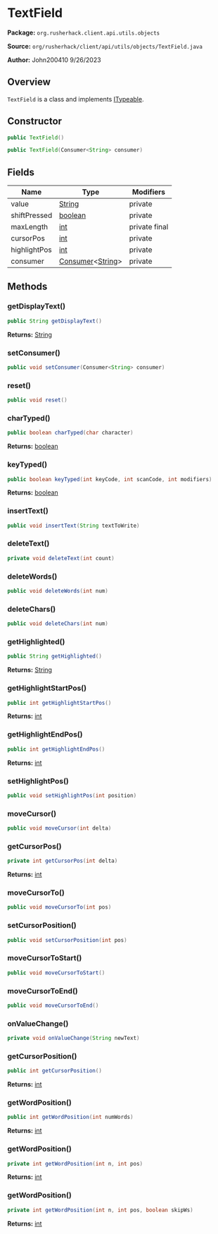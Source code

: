 # TextField

**Package:** `org.rusherhack.client.api.utils.objects`

**Source:** `org/rusherhack/client/api/utils/objects/TextField.java`

**Author:** John200410 9/26/2023



## Overview

`TextField` is a class and implements [ITypeable](/core/interfaces/ITypeable.md).

## Constructor

```java
public TextField()
```

```java
public TextField(Consumer<String> consumer)
```

## Fields

| Name | Type | Modifiers |
|------|------|----------|
| value | [String](https://docs.oracle.com/en/java/javase/21/docs/api/java.base/java/lang/String.html) | private |
| shiftPressed | [boolean](https://docs.oracle.com/en/java/javase/21/docs/api/java.base/java/lang/Boolean.html) | private |
| maxLength | [int](https://docs.oracle.com/en/java/javase/21/docs/api/java.base/java/lang/Integer.html) | private final |
| cursorPos | [int](https://docs.oracle.com/en/java/javase/21/docs/api/java.base/java/lang/Integer.html) | private |
| highlightPos | [int](https://docs.oracle.com/en/java/javase/21/docs/api/java.base/java/lang/Integer.html) | private |
| consumer | [Consumer](https://docs.oracle.com/en/java/javase/21/docs/api/java.base/java/util/function/Consumer.html)<[String](https://docs.oracle.com/en/java/javase/21/docs/api/java.base/java/lang/String.html)> | private |


## Methods

### getDisplayText()

```java
public String getDisplayText()
```

**Returns:** [String](https://docs.oracle.com/en/java/javase/21/docs/api/java.base/java/lang/String.html)

### setConsumer()

```java
public void setConsumer(Consumer<String> consumer)
```

### reset()

```java
public void reset()
```

### charTyped()

```java
public boolean charTyped(char character)
```

**Returns:** [boolean](https://docs.oracle.com/en/java/javase/21/docs/api/java.base/java/lang/Boolean.html)

### keyTyped()

```java
public boolean keyTyped(int keyCode, int scanCode, int modifiers)
```

**Returns:** [boolean](https://docs.oracle.com/en/java/javase/21/docs/api/java.base/java/lang/Boolean.html)

### insertText()

```java
public void insertText(String textToWrite)
```

### deleteText()

```java
private void deleteText(int count)
```

### deleteWords()

```java
public void deleteWords(int num)
```

### deleteChars()

```java
public void deleteChars(int num)
```

### getHighlighted()

```java
public String getHighlighted()
```

**Returns:** [String](https://docs.oracle.com/en/java/javase/21/docs/api/java.base/java/lang/String.html)

### getHighlightStartPos()

```java
public int getHighlightStartPos()
```

**Returns:** [int](https://docs.oracle.com/en/java/javase/21/docs/api/java.base/java/lang/Integer.html)

### getHighlightEndPos()

```java
public int getHighlightEndPos()
```

**Returns:** [int](https://docs.oracle.com/en/java/javase/21/docs/api/java.base/java/lang/Integer.html)

### setHighlightPos()

```java
public void setHighlightPos(int position)
```

### moveCursor()

```java
public void moveCursor(int delta)
```

### getCursorPos()

```java
private int getCursorPos(int delta)
```

**Returns:** [int](https://docs.oracle.com/en/java/javase/21/docs/api/java.base/java/lang/Integer.html)

### moveCursorTo()

```java
public void moveCursorTo(int pos)
```

### setCursorPosition()

```java
public void setCursorPosition(int pos)
```

### moveCursorToStart()

```java
public void moveCursorToStart()
```

### moveCursorToEnd()

```java
public void moveCursorToEnd()
```

### onValueChange()

```java
private void onValueChange(String newText)
```

### getCursorPosition()

```java
public int getCursorPosition()
```

**Returns:** [int](https://docs.oracle.com/en/java/javase/21/docs/api/java.base/java/lang/Integer.html)

### getWordPosition()

```java
public int getWordPosition(int numWords)
```

**Returns:** [int](https://docs.oracle.com/en/java/javase/21/docs/api/java.base/java/lang/Integer.html)

### getWordPosition()

```java
private int getWordPosition(int n, int pos)
```

**Returns:** [int](https://docs.oracle.com/en/java/javase/21/docs/api/java.base/java/lang/Integer.html)

### getWordPosition()

```java
private int getWordPosition(int n, int pos, boolean skipWs)
```

**Returns:** [int](https://docs.oracle.com/en/java/javase/21/docs/api/java.base/java/lang/Integer.html)

